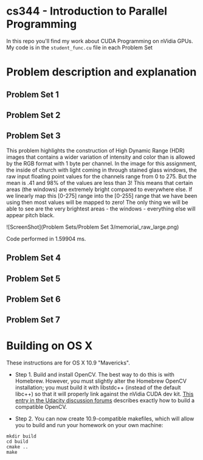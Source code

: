 cs344 - Introduction to Parallel Programming
=====

In this repo you'll find my work about CUDA Programming on nVidia GPUs.
My code is in the ```student_func.cu``` file in each Problem Set

# Problem description and explanation

## Problem Set 1

## Problem Set 2

## Problem Set 3

This problem highlights the construction of High Dynamic Range (HDR) images that contains a wider variation of intensity and color than is allowed by the RGB format with 1 byte per channel.
In the image for this assignment, the inside of church with light coming in through stained glass windows, the raw input floating point values for the channels range from 0 to 275.  But the mean is .41 and 98% of the values are less than 3! This means that certain areas (the windows) are extremely bright compared to everywhere else. If we linearly map this [0-275] range into the [0-255] range that we have been using then most values will be mapped to zero! The only thing we will be able to see are the very brightest areas - the windows - everything else will appear pitch black.

![ScreenShot](Problem Sets/Problem Set 3/memorial_raw_large.png)


Code performed in 1.59904 ms.

## Problem Set 4
## Problem Set 5
## Problem Set 6
## Problem Set 7

# Building on OS X

These instructions are for OS X 10.9 "Mavericks".

* Step 1. Build and install OpenCV. The best way to do this is with
Homebrew. However, you must slightly alter the Homebrew OpenCV
installation; you must build it with libstdc++ (instead of the default
libc++) so that it will properly link against the nVidia CUDA dev kit.
[This entry in the Udacity discussion forums](http://forums.udacity.com/questions/100132476/cuda-55-opencv-247-os-x-maverick-it-doesnt-work) describes exactly how to build a compatible OpenCV.

* Step 2. You can now create 10.9-compatible makefiles, which will allow you to
build and run your homework on your own machine:
```
mkdir build
cd build
cmake ..
make
```
